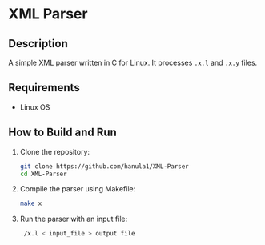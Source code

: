 # XML Parser

## Description
A simple XML parser written in C for Linux. It processes `.x.l` and `.x.y` files.

## Requirements
- Linux OS  

## How to Build and Run
1. Clone the repository:  
   ```sh
   git clone https://github.com/hanula1/XML-Parser
   cd XML-Parser
   ```
2. Compile the parser using Makefile:
    ```sh
   make x
   ```
3. Run the parser with an input file:
    ```sh
   ./x.l < input_file > output file
   ```
   

